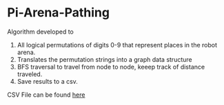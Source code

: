 # Pi-Arena-Pathing

Algorithm developed to
1) All logical permutations of digits 0-9 that represent places in the robot arena.
2) Translates the permutation strings into a graph data structure
3) BFS traversal to travel from node to node, keeep track of distance traveled.
4) Save results to a csv.

CSV File can be found [here](https://docs.google.com/spreadsheets/d/1le0eIf5CW59t9WySWB21q7BPdHS_QrZlu8Z8VESawFw/edit?usp=sharing)
